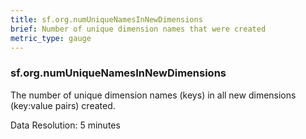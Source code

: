 ```yaml
---
title: sf.org.numUniqueNamesInNewDimensions
brief: Number of unique dimension names that were created
metric_type: gauge
---
```

### sf.org.numUniqueNamesInNewDimensions

The number of unique dimension names (keys) in all new dimensions (key:value pairs) created.

Data Resolution: 5 minutes
